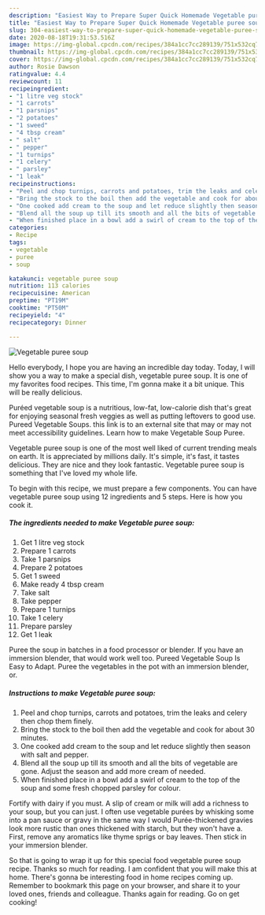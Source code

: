 ```yaml
---
description: "Easiest Way to Prepare Super Quick Homemade Vegetable puree soup"
title: "Easiest Way to Prepare Super Quick Homemade Vegetable puree soup"
slug: 304-easiest-way-to-prepare-super-quick-homemade-vegetable-puree-soup
date: 2020-08-18T19:31:53.516Z
image: https://img-global.cpcdn.com/recipes/384a1cc7cc289139/751x532cq70/vegetable-puree-soup-recipe-main-photo.jpg
thumbnail: https://img-global.cpcdn.com/recipes/384a1cc7cc289139/751x532cq70/vegetable-puree-soup-recipe-main-photo.jpg
cover: https://img-global.cpcdn.com/recipes/384a1cc7cc289139/751x532cq70/vegetable-puree-soup-recipe-main-photo.jpg
author: Rosie Dawson
ratingvalue: 4.4
reviewcount: 11
recipeingredient:
- "1 litre veg stock"
- "1 carrots"
- "1 parsnips"
- "2 potatoes"
- "1 sweed"
- "4 tbsp cream"
- " salt"
- " pepper"
- "1 turnips"
- "1 celery"
- " parsley"
- "1 leak"
recipeinstructions:
- "Peel and chop turnips, carrots and potatoes, trim the leaks and celery then chop them finely."
- "Bring the stock to the boil then add the vegetable and cook for about 30 minutes."
- "One cooked add cream to the soup and let reduce slightly then season with salt and pepper."
- "Blend all the soup up till its smooth and all the bits of vegetable are gone. Adjust the season and add more cream of needed."
- "When finished place in a bowl add a swirl of cream to the top of the soup and some fresh chopped parsley for colour."
categories:
- Recipe
tags:
- vegetable
- puree
- soup

katakunci: vegetable puree soup 
nutrition: 113 calories
recipecuisine: American
preptime: "PT19M"
cooktime: "PT50M"
recipeyield: "4"
recipecategory: Dinner

---
```



![Vegetable puree soup](https://img-global.cpcdn.com/recipes/384a1cc7cc289139/751x532cq70/vegetable-puree-soup-recipe-main-photo.jpg)

Hello everybody, I hope you are having an incredible day today. Today, I will show you a way to make a special dish, vegetable puree soup. It is one of my favorites food recipes. This time, I'm gonna make it a bit unique. This will be really delicious.

Puréed vegetable soup is a nutritious, low-fat, low-calorie dish that&#39;s great for enjoying seasonal fresh veggies as well as putting leftovers to good use. Pureed Vegetable Soups. this link is to an external site that may or may not meet accessibility guidelines. Learn how to make Vegetable Soup Puree.

Vegetable puree soup is one of the most well liked of current trending meals on earth. It is appreciated by millions daily. It's simple, it's fast, it tastes delicious. They are nice and they look fantastic. Vegetable puree soup is something that I've loved my whole life.


To begin with this recipe, we must prepare a few components. You can have vegetable puree soup using 12 ingredients and 5 steps. Here is how you cook it.

<!--inarticleads1-->

##### The ingredients needed to make Vegetable puree soup:

1. Get 1 litre veg stock
1. Prepare 1 carrots
1. Take 1 parsnips
1. Prepare 2 potatoes
1. Get 1 sweed
1. Make ready 4 tbsp cream
1. Take  salt
1. Take  pepper
1. Prepare 1 turnips
1. Take 1 celery
1. Prepare  parsley
1. Get 1 leak


Puree the soup in batches in a food processor or blender. If you have an immersion blender, that would work well too. Pureed Vegetable Soup Is Easy to Adapt. Puree the vegetables in the pot with an immersion blender, or. 

<!--inarticleads2-->

##### Instructions to make Vegetable puree soup:

1. Peel and chop turnips, carrots and potatoes, trim the leaks and celery then chop them finely.
1. Bring the stock to the boil then add the vegetable and cook for about 30 minutes.
1. One cooked add cream to the soup and let reduce slightly then season with salt and pepper.
1. Blend all the soup up till its smooth and all the bits of vegetable are gone. Adjust the season and add more cream of needed.
1. When finished place in a bowl add a swirl of cream to the top of the soup and some fresh chopped parsley for colour.


Fortify with dairy if you must. A slip of cream or milk will add a richness to your soup, but you can just. I often use vegetable purées by whisking some into a pan sauce or gravy in the same way I would Purée-thickened gravies look more rustic than ones thickened with starch, but they won&#39;t have a. First, remove any aromatics like thyme sprigs or bay leaves. Then stick in your immersion blender. 

So that is going to wrap it up for this special food vegetable puree soup recipe. Thanks so much for reading. I am confident that you will make this at home. There's gonna be interesting food in home recipes coming up. Remember to bookmark this page on your browser, and share it to your loved ones, friends and colleague. Thanks again for reading. Go on get cooking!
